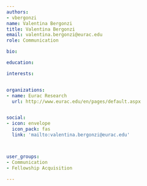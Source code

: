 ```yaml
---
authors:
- vbergonzi
name: Valentina Bergonzi
title: Valentina Bergonzi
email: valentina.bergonzi@eurac.edu
role: Communication

bio: 

education:

interests:


organizations:
- name: Eurac Research
  url: http://www.eurac.edu/en/pages/default.aspx


social:
- icon: envelope
  icon_pack: fas
  link: 'mailto:valentina.bergonzi@eurac.edu'



user_groups:
- Communication
- Fellowship Acquisition

---
```




